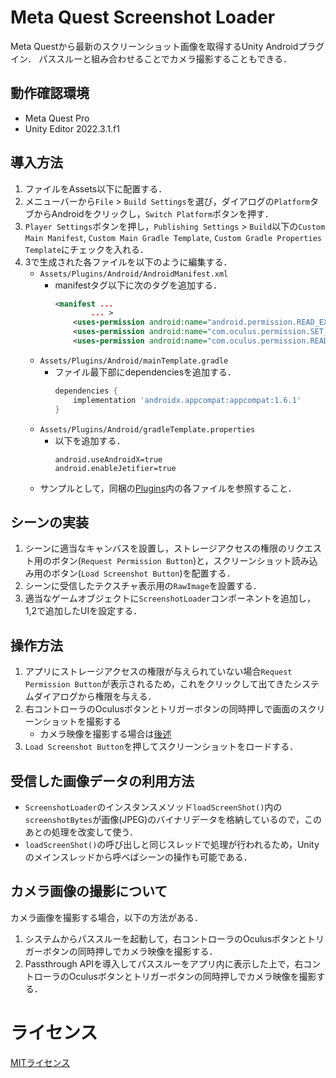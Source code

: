 # Meta Quest Screenshot Loader
Meta Questから最新のスクリーンショット画像を取得するUnity Androidプラグイン．
パススルーと組み合わせることでカメラ撮影することもできる．

## 動作確認環境
- Meta Quest Pro
- Unity Editor 2022.3.1.f1

## 導入方法
1. ファイルをAssets以下に配置する．
2. メニューバーから`File` > `Build Settings`を選び，ダイアログの`Platform`タブからAndroidをクリックし，`Switch Platform`ボタンを押す．
3. `Player Settings`ボタンを押し，`Publishing Settings` > `Build`以下の`Custom Main Manifest`, `Custom Main Gradle Template`, `Custom Gradle Properties Template`にチェックを入れる．
4. 3で生成された各ファイルを以下のように編集する．
    - `Assets/Plugins/Android/AndroidManifest.xml`
        - manifestタグ以下に次のタグを追加する．
            ```xml
            <manifest ...
                    ... >
                <uses-permission android:name="android.permission.READ_EXTERNAL_STORAGE" />
                <uses-permission android:name="com.oculus.permission.SET_VR_DEVICE_PARAMS" />
                <uses-permission android:name="com.oculus.permission.READ_VR_DEVICE_PARAMS" />                
            ```
    - `Assets/Plugins/Android/mainTemplate.gradle`
        - ファイル最下部にdependenciesを追加する．
            ```gradle
            dependencies {
                implementation 'androidx.appcompat:appcompat:1.6.1'
            }
            ```
    - `Assets/Plugins/Android/gradleTemplate.properties`
        - 以下を追加する．
            ```
            android.useAndroidX=true
            android.enableJetifier=true
            ```
    - サンプルとして，同梱の[Plugins](./Plugins/)内の各ファイルを参照すること．

## シーンの実装
1. シーンに適当なキャンバスを設置し，ストレージアクセスの権限のリクエスト用のボタン(`Request Permission Button`)と，スクリーンショット読み込み用のボタン(`Load Screenshot Button`)を配置する．
2. シーンに受信したテクスチャ表示用の`RawImage`を設置する．
3. 適当なゲームオブジェクトに`ScreenshotLoader`コンポーネントを追加し，1,2で追加したUIを設定する．

## 操作方法
1. アプリにストレージアクセスの権限が与えられていない場合`Request Permission Button`が表示されるため，これをクリックして出てきたシステムダイアログから権限を与える．
2. 右コントローラのOculusボタンとトリガーボタンの同時押しで画面のスクリーンショットを撮影する
    - カメラ映像を撮影する場合は[後述](#カメラ画像の撮影について)
3. `Load Screenshot Button`を押してスクリーンショットをロードする．

## 受信した画像データの利用方法
- `ScreenshotLoader`のインスタンスメソッド`loadScreenShot()`内の`screenshotBytes`が画像(JPEG)のバイナリデータを格納しているので，このあとの処理を改変して使う．
- `loadScreenShot()`の呼び出しと同じスレッドで処理が行われるため，Unityのメインスレッドから呼べばシーンの操作も可能である．

## カメラ画像の撮影について
カメラ画像を撮影する場合，以下の方法がある．
1. システムからパススルーを起動して，右コントローラのOculusボタンとトリガーボタンの同時押しでカメラ映像を撮影する．
2. Passthrough APIを導入してパススルーをアプリ内に表示した上で，右コントローラのOculusボタンとトリガーボタンの同時押しでカメラ映像を撮影する．

# ライセンス
[MITライセンス](./LICENSE)